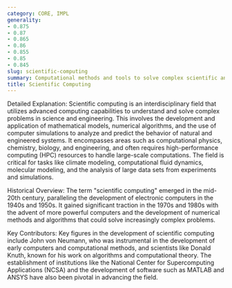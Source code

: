 ```yaml
---
category: CORE, IMPL
generality:
- 0.875
- 0.87
- 0.865
- 0.86
- 0.855
- 0.85
- 0.845
slug: scientific-computing
summary: Computational methods and tools to solve complex scientific and engineering problems.
title: Scientific Computing
---
```


Detailed Explanation:
Scientific computing is an interdisciplinary field that utilizes advanced computing capabilities to understand and solve complex problems in science and engineering. This involves the development and application of mathematical models, numerical algorithms, and the use of computer simulations to analyze and predict the behavior of natural and engineered systems. It encompasses areas such as computational physics, chemistry, biology, and engineering, and often requires high-performance computing (HPC) resources to handle large-scale computations. The field is critical for tasks like climate modeling, computational fluid dynamics, molecular modeling, and the analysis of large data sets from experiments and simulations.

Historical Overview:
The term "scientific computing" emerged in the mid-20th century, paralleling the development of electronic computers in the 1940s and 1950s. It gained significant traction in the 1970s and 1980s with the advent of more powerful computers and the development of numerical methods and algorithms that could solve increasingly complex problems.

Key Contributors:
Key figures in the development of scientific computing include John von Neumann, who was instrumental in the development of early computers and computational methods, and scientists like Donald Knuth, known for his work on algorithms and computational theory. The establishment of institutions like the National Center for Supercomputing Applications (NCSA) and the development of software such as MATLAB and ANSYS have also been pivotal in advancing the field.